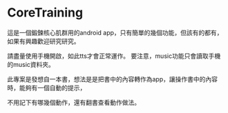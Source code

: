 # CoreTraining

這是一個鍛鍊核心肌群用的android app，只有簡單的幾個功能，但該有的都有，如果有興趣歡迎研究研究。

請盡量使用手機開啟，如此tts才會正常運作。
要注意，music功能只會讀取手機的music資料夾。

此專案是發想自一本書，想法是是把書中的內容轉作為app，讓操作書中的內容時，能夠有一個自動的提示，

不用記下有哪幾個動作，還有翻書查看動作做法。

